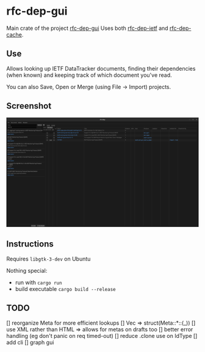 # rfc-dep-gui

Main crate of the project [rfc-dep-gui](/crates/gui)
Uses both [rfc-dep-ietf](/crates/ietf) and [rfc-dep-cache](/crates/cache).

## Use

Allows looking up IETF DataTracker documents, finding their dependencies (when known) and keeping track of which document you've read.

You can also Save, Open or Merge (using File -> Import) projects.

## Screenshot
![rfc-dep-gui screenshot](/crates/gui/assets/rfc-dep-gui.png)

## Instructions
Requires `libgtk-3-dev` on Ubuntu

Nothing special: 
* run with `cargo run`
* build executable `cargo build --release`

## TODO
[] reorganize Meta for more efficient lookups
[] Vec<Meta> => struct(Meta::*::(_))
[] use XML rather than HTML => allows for metas on drafts too
[] better error handling (eg don't panic on req timed-out)
[] reduce .clone use on IdType
[] add cli
[] graph gui
